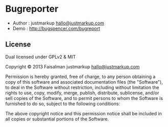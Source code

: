 Bugreporter
================================

* Author    : justmarkup hallo@justmarkup.com
* Demo      : http://bugspencer.com/bugreport

License
------------

Dual licensed under GPLv2 & MIT

Copyright © 2013 Faisalman justmarkup hallo@justmarkup.com

Permission is hereby granted, free of charge, to any person obtaining a copy of 
this software and associated documentation files (the "Software"), to deal in 
the Software without restriction, including without limitation the rights to use, 
copy, modify, merge, publish, distribute, sublicense, and/or sell copies of the 
Software, and to permit persons to whom the Software is furnished to do so, 
subject to the following conditions:

The above copyright notice and this permission notice shall be included in all 
copies or substantial portions of the Software.

